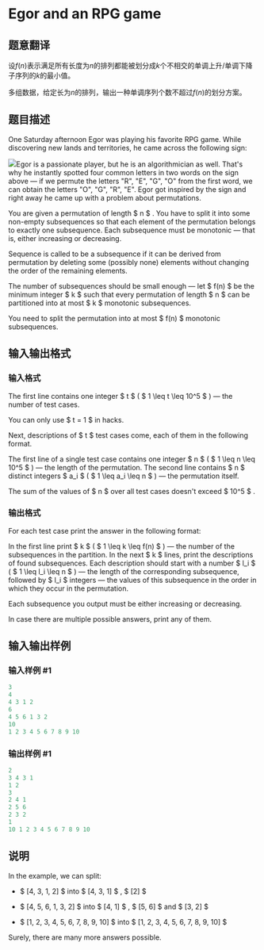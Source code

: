 # Egor and an RPG game

## 题意翻译

设$f(n)$表示满足所有长度为$n$的排列都能被划分成$k$个不相交的单调上升/单调下降子序列的$k$的最小值。

多组数据，给定长为$n$的排列，输出一种单调序列个数不超过$f(n)$的划分方案。

## 题目描述

One Saturday afternoon Egor was playing his favorite RPG game. While discovering new lands and territories, he came across the following sign:

![](https://cdn.luogu.com.cn/upload/vjudge_pic/CF1097E/df94bb5d4c39c284d7b52c8262a6df039924a844.png)Egor is a passionate player, but he is an algorithmician as well. That's why he instantly spotted four common letters in two words on the sign above — if we permute the letters "R", "E", "G", "O" from the first word, we can obtain the letters "O", "G", "R", "E". Egor got inspired by the sign and right away he came up with a problem about permutations.

You are given a permutation of length $ n $ . You have to split it into some non-empty subsequences so that each element of the permutation belongs to exactly one subsequence. Each subsequence must be monotonic — that is, either increasing or decreasing.

Sequence is called to be a subsequence if it can be derived from permutation by deleting some (possibly none) elements without changing the order of the remaining elements.

The number of subsequences should be small enough — let $ f(n) $ be the minimum integer $ k $ such that every permutation of length $ n $ can be partitioned into at most $ k $ monotonic subsequences.

You need to split the permutation into at most $ f(n) $ monotonic subsequences.

## 输入输出格式

### 输入格式

The first line contains one integer $ t $ ( $ 1 \leq t \leq 10^5 $ ) — the number of test cases.

You can only use $ t = 1 $ in hacks.

Next, descriptions of $ t $ test cases come, each of them in the following format.

The first line of a single test case contains one integer $ n $ ( $ 1 \leq n \leq 10^5 $ ) — the length of the permutation. The second line contains $ n $ distinct integers $ a_i $ ( $ 1 \leq a_i \leq n $ ) — the permutation itself.

The sum of the values of $ n $ over all test cases doesn't exceed $ 10^5 $ .

### 输出格式

For each test case print the answer in the following format:

In the first line print $ k $ ( $ 1 \leq k \leq f(n) $ ) — the number of the subsequences in the partition. In the next $ k $ lines, print the descriptions of found subsequences. Each description should start with a number $ l_i $ ( $ 1 \leq l_i \leq n $ ) — the length of the corresponding subsequence, followed by $ l_i $ integers — the values of this subsequence in the order in which they occur in the permutation.

Each subsequence you output must be either increasing or decreasing.

In case there are multiple possible answers, print any of them.

## 输入输出样例

### 输入样例 #1

```cpp
3
4
4 3 1 2
6
4 5 6 1 3 2
10
1 2 3 4 5 6 7 8 9 10

```
### 输出样例 #1

```cpp
2
3 4 3 1
1 2
3
2 4 1
2 5 6
2 3 2
1
10 1 2 3 4 5 6 7 8 9 10

```
## 说明

In the example, we can split:

- $ [4, 3, 1, 2] $ into $ [4, 3, 1] $ , $ [2] $

- $ [4, 5, 6, 1, 3, 2] $ into $ [4, 1] $ , $ [5, 6] $ and $ [3, 2] $

- $ [1, 2, 3, 4, 5, 6, 7, 8, 9, 10] $ into $ [1, 2, 3, 4, 5, 6, 7, 8, 9, 10] $

Surely, there are many more answers possible.

